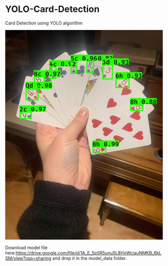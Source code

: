 # YOLO-Card-Detection
Card Detection using YOLO algorithm

![Alt text](result.jpg?raw=true "Result")

Download model file here:https://drive.google.com/file/d/1A_E_5p5R5unu5L8HxWciauNMKB_6kLSM/view?usp=sharing and drop it in the model_data folder.
